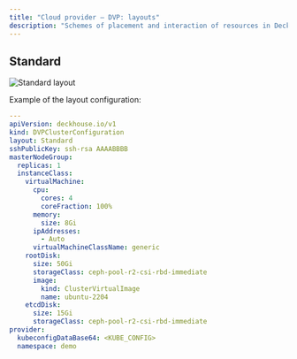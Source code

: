 ```yaml
---
title: "Cloud provider — DVP: layouts"
description: "Schemes of placement and interaction of resources in Deckhouse when working with the DVP cloud provider"
---
```


## Standard

![Standard layout](../../images/cloud-provider-dvp/dvp-standard.png)
<!--- Source: https://www.figma.com/design/T3ycFB7P6vZIL359UJAm7g/%D0%98%D0%BA%D0%BE%D0%BD%D0%BA%D0%B8-%D0%B8-%D1%81%D1%85%D0%B5%D0%BC%D1%8B?node-id=1314-7740&t=5VUUyoMpasR1vVxZ-4 --->

Example of the layout configuration:

```yaml
---
apiVersion: deckhouse.io/v1
kind: DVPClusterConfiguration
layout: Standard
sshPublicKey: ssh-rsa AAAABBBB
masterNodeGroup:
  replicas: 1
  instanceClass:
    virtualMachine:
      cpu:
        cores: 4
        coreFraction: 100%
      memory:
        size: 8Gi
      ipAddresses:
        - Auto
      virtualMachineClassName: generic
    rootDisk:
      size: 50Gi
      storageClass: ceph-pool-r2-csi-rbd-immediate
      image:
        kind: ClusterVirtualImage
        name: ubuntu-2204
    etcdDisk:
      size: 15Gi
      storageClass: ceph-pool-r2-csi-rbd-immediate
provider:
  kubeconfigDataBase64: <KUBE_CONFIG>
  namespace: demo
```
